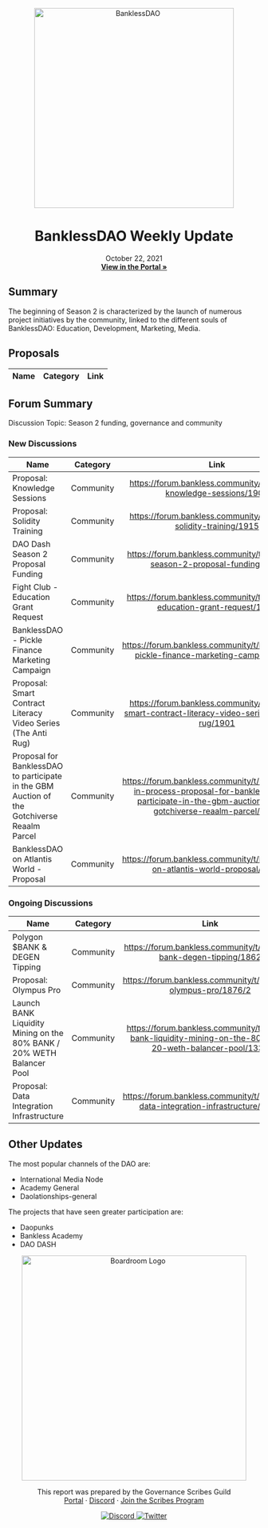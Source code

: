 
<p align="center">
  <a href="http://app.boardroom.info/BanklessDAO">
    <img src="https://www.bankless.community/logo.svg" alt="BanklessDAO" width="400" />
  </a>
  <h1 align="center">BanklessDAO Weekly Update</h1>
  <p align="center">
    October 22, 2021
  <br />
  <a href="http://app.boardroom.info/BanklessDAO"><strong>View in the Portal »</strong></a>
  <br />
  </p>
</p>

## Summary
The beginning of Season 2 is characterized by the launch of numerous project initiatives by the community, linked to the different souls of BanklessDAO: Education, Development, Marketing, Media.

## Proposals

| Name          | Category      | Link   |
| ------------- |:-------------:| :-----:|

## Forum Summary
Discussion Topic: Season 2 funding, governance and community

### New Discussions

| Name          | Category      | Link   |
| ------------- |:-------------:| :-----:|
| Proposal: Knowledge Sessions | Community | https://forum.bankless.community/t/proposal-knowledge-sessions/1905
| Proposal: Solidity Training | Community | https://forum.bankless.community/t/proposal-solidity-training/1915
| DAO Dash Season 2 Proposal Funding | Community | https://forum.bankless.community/t/dao-dash-season-2-proposal-funding/1902
| Fight Club - Education Grant Request | Community | https://forum.bankless.community/t/fight-club-education-grant-request/1903
| BanklessDAO - Pickle Finance Marketing Campaign | Community | https://forum.bankless.community/t/banklessdao-pickle-finance-marketing-campaign/1899
| Proposal: Smart Contract Literacy Video Series (The Anti Rug) | Community | https://forum.bankless.community/t/proposal-smart-contract-literacy-video-series-the-anti-rug/1901
| Proposal for BanklessDAO to participate in the GBM Auction of the Gotchiverse Reaalm Parcel | Community | https://forum.bankless.community/t/constructing-in-process-proposal-for-banklessdao-to-participate-in-the-gbm-auction-of-the-gotchiverse-reaalm-parcel/1870
| BanklessDAO on Atlantis World - Proposal | Community | https://forum.bankless.community/t/banklessdao-on-atlantis-world-proposal/1888

### Ongoing Discussions

| Name          | Category      | Link   |
| ------------- |:-------------:| :-----:|
| Polygon $BANK & DEGEN Tipping | Community | https://forum.bankless.community/t/polygon-bank-degen-tipping/1862
| Proposal: Olympus Pro | Community | https://forum.bankless.community/t/proposal-olympus-pro/1876/2
| Launch BANK Liquidity Mining on the 80% BANK / 20% WETH Balancer Pool | Community | https://forum.bankless.community/t/launch-bank-liquidity-mining-on-the-80-bank-20-weth-balancer-pool/1337
| Proposal: Data Integration Infrastructure| Community | https://forum.bankless.community/t/proposal-data-integration-infrastructure/1865

## Other Updates

The most popular channels of the DAO are:
- International Media Node
- Academy General
- Daolationships-general

The projects that have seen greater participation are:
- Daopunks
- Bankless Academy
- DAO DASH

<p align="center">
  <a href="http://app.boardroom.info/">
    <img src="https://i.ibb.co/PFcchnQ/boardroom.png" alt="Boardroom Logo" width="450" />
  </a>
</p>

<p align="center">
	This report was prepared by the Governance Scribes Guild
  <br />
  <a href="http://boardroom.info/">Portal</a>
  ·
  <a href="https://discord.com/invite/tgrTFg9">Discord</a>
  ·
  <a href="https://boardroom.mirror.xyz/JHrN8nVy_J4C7Xzj37zoyPANg0ZnNszhWy9YOZHC0lM">Join the Scribes Program</a>
</p>

<p align="center">
  <a href="https://discord.gg/CEZ8WfuK8s">
    <img src="https://img.shields.io/badge/Discord-Join-7289da?style=for-the-badge&logo=discord&logoColor=white" alt="Discord" />
  </a>
  <a href="https://twitter.com/boardroom_info">
    <img src="https://img.shields.io/badge/Twitter-Follow-1da1f2?style=for-the-badge&logo=twitter&logoColor=white" alt="Twitter" />
  </a>
</p>